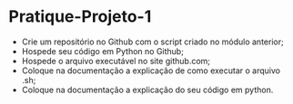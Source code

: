 # Pratique-Projeto-1

* Crie um repositório no Github com o script criado no módulo anterior;
* Hospede seu código em Python no Github;
* Hospede o arquivo executável no site github.com;
* Coloque na documentação a explicação de como executar o arquivo .sh;
* Coloque na documentação a explicação do seu código em python.
